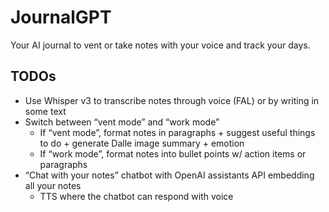 # JournalGPT

Your AI journal to vent or take notes with your voice and track your days.

## TODOs

- Use Whisper v3 to transcribe notes through voice (FAL) or by writing in some text
- Switch between “vent mode” and “work mode”
  - If “vent mode”, format notes in paragraphs + suggest useful things to do + generate Dalle image summary + emotion
  - If “work mode”, format notes into bullet points w/ action items or paragraphs
- “Chat with your notes” chatbot with OpenAI assistants API embedding all your notes
  - TTS where the chatbot can respond with voice
